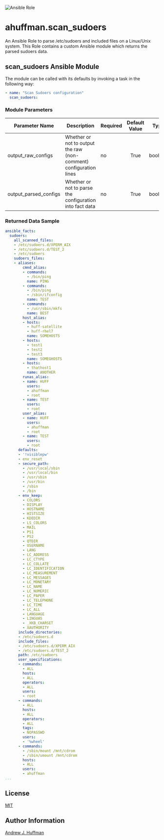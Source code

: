 ![Ansible Role](https://img.shields.io/ansible/role/d/41537)

# ahuffman.scan_sudoers

An Ansible Role to parse /etc/sudoers and included files on a Linux/Unix system.  This Role contains a custom Ansible module which returns the parsed sudoers data.

## scan_sudoers Ansible Module
The module can be called with its defaults by invoking a task in the following way:
```yaml
- name: "Scan Sudoers configuration"
  scan_sudoers:
```

### Module Parameters
| Parameter Name | Description | Required | Default Value | Type |
| --- | --- | --- | :---: | :---: |
| output_raw_configs | Whether or not to output the raw (non-comment) configuration lines | no | True | boolean |
| output_parsed_configs | Whether or not to parse the configuration into fact data | no | True | boolean |

### Returned Data Sample
```yaml
ansible_facts:
  sudoers:
    all_scanned_files:
    - /etc/sudoers.d/XPERM_AIX
    - /etc/sudoers.d/TEST_2
    - /etc/sudoers
    sudoers_files:
    - aliases:
        cmnd_alias:
        - commands:
          - /bin/ping
          name: PING
        - commands:
          - /bin/ping
          - /sbin/ifconfig
          name: TEST
        - commands:
          - /usr/sbin/mkfs
          name: BEST
        host_alias:
        - hosts:
          - huff-satellite
          - huff-rhel7
          name: SOMEHOSTS
        - hosts:
          - test1
          - test2
          - test3
          name: SOMEGHOSTS
        - hosts:
          - thathost1
          name: ANOTHER
        runas_alias:
        - name: HUFF
          users:
          - ahuffman
          - root
        - name: TEST
          users:
          - root
        user_alias:
        - name: HUFF
          users:
          - ahuffman
          - root
        - name: TEST
          users:
          - root
      defaults:
      - '!visiblepw'
      - env_reset
      - secure_path:
        - /usr/local/sbin
        - /usr/local/bin
        - /usr/sbin
        - /usr/bin
        - /sbin
        - /bin
      - env_keep:
        - COLORS
        - DISPLAY
        - HOSTNAME
        - HISTSIZE
        - KDEDIR
        - LS_COLORS
        - MAIL
        - PS1
        - PS2
        - QTDIR
        - USERNAME
        - LANG
        - LC_ADDRESS
        - LC_CTYPE
        - LC_COLLATE
        - LC_IDENTIFICATION
        - LC_MEASUREMENT
        - LC_MESSAGES
        - LC_MONETARY
        - LC_NAME
        - LC_NUMERIC
        - LC_PAPER
        - LC_TELEPHONE
        - LC_TIME
        - LC_ALL
        - LANGUAGE
        - LINGUAS
        - _XKB_CHARSET
        - XAUTHORITY
      include_directories:
      - /etc/sudoers.d
      include_files:
      - /etc/sudoers.d/XPERM_AIX
      - /etc/sudoers.d/TEST_2
      path: /etc/sudoers
      user_specifications:
      - commands:
        - ALL
        hosts:
        - ALL
        operators:
        - ALL
        users:
        - root
      - commands:
        - ALL
        hosts:
        - ALL
        operators:
        - ALL
        tags:
        - NOPASSWD
        users:
        - '%wheel'
      - commands:
        - /sbin/mount /mnt/cdrom
        - /sbin/umount /mnt/cdrom
        hosts:
        - ALL
        users:
        - ahuffman
...
```

## License
[MIT](LICENSE)

## Author Information
[Andrew J. Huffman](mailto:ahuffman@redhat.com)

